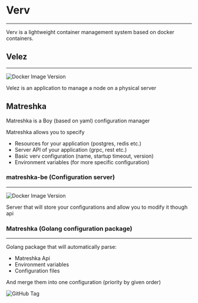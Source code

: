 # Verv

---

Verv is a lightweight container management system based on docker containers.

## Velez

---

![Docker Image Version](https://img.shields.io/docker/v/godverv/velez?style=for-the-badge&logo=docker&label=Velez%20image&labelColor=white&color=blue)



Velez is an application to manage a node on a physical server  

## Matreshka
Matreshka is a Boy (based on yaml) configuration manager  

Matreshka allows you to specify
- Resources for your application (postgres, redis etc.)
- Server API of your application (grpc, rest etc.)
- Basic verv configuration (name, startup timeout, version)
- Environment variables (for more specific configuration)

### matreshka-be (Configuration server)

---

![Docker Image Version](https://img.shields.io/docker/v/godverv/matreshka-be?style=for-the-badge&logo=docker&label=%20matreshka-be%20image&labelColor=white&color=blue)


Server that will store your configurations and allow you to modify it though api

### Matreshka (Golang configuration package)

---

Golang package that will automatically parse:
- Matreshka Api
- Environment variables
- Configuration files

And merge them into one configuration (priority by given order)

![GitHub Tag](https://img.shields.io/github/v/tag/godverv/Matreshka?style=for-the-badge&logo=github&label=Matreshka%20version&labelColor=gray&color=green)


